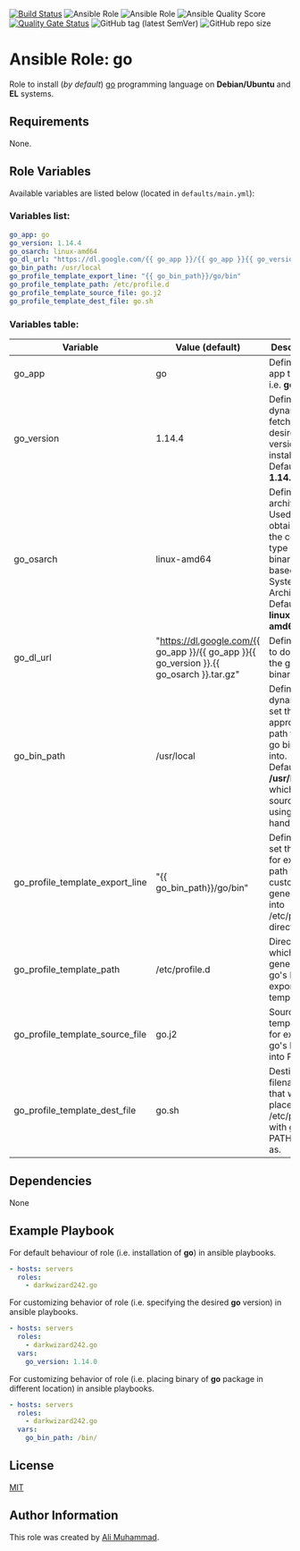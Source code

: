 [![Build Status](https://travis-ci.com/darkwizard242/ansible-role-go.svg?branch=master)](https://travis-ci.com/darkwizard242/ansible-role-go) ![Ansible Role](https://img.shields.io/ansible/role/47668?color=dark%20green%20) ![Ansible Role](https://img.shields.io/ansible/role/d/47668?label=role%20downloads) ![Ansible Quality Score](https://img.shields.io/ansible/quality/47668?label=ansible%20quality%20score) [![Quality Gate Status](https://sonarcloud.io/api/project_badges/measure?project=ansible-role-go&metric=alert_status)](https://sonarcloud.io/dashboard?id=ansible-role-go) ![GitHub tag (latest SemVer)](https://img.shields.io/github/tag/darkwizard242/ansible-role-go?label=release) ![GitHub repo size](https://img.shields.io/github/repo-size/darkwizard242/ansible-role-go?color=orange&style=flat-square)

# Ansible Role: go

Role to install (_by default_) [go](https://golang.org) programming language on **Debian/Ubuntu** and **EL** systems.

## Requirements

None.

## Role Variables

Available variables are listed below (located in `defaults/main.yml`):

### Variables list:

```yaml
go_app: go
go_version: 1.14.4
go_osarch: linux-amd64
go_dl_url: "https://dl.google.com/{{ go_app }}/{{ go_app }}{{ go_version }}.{{ go_osarch }}.tar.gz"
go_bin_path: /usr/local
go_profile_template_export_line: "{{ go_bin_path}}/go/bin"
go_profile_template_path: /etc/profile.d
go_profile_template_source_file: go.j2
go_profile_template_dest_file: go.sh
```

### Variables table:

Variable                        | Value (default)                                                                            | Description
------------------------------- | ------------------------------------------------------------------------------------------ | ----------------------------------------------------------------------------------------------------------------------------------------
go_app                          | go                                                                                         | Defines the app to install i.e. **go**
go_version                      | 1.14.4                                                                                     | Defined to dynamically fetch the desired version to install. Defaults to: **1.14.4**
go_osarch                       | linux-amd64                                                                                | Defines os architecture. Used for obtaining the correct type of binaries based on OS System Architecture. Defaults to: **linux-amd64**
go_dl_url                       | "<https://dl.google.com/{{> go_app }}/{{ go_app }}{{ go_version }}.{{ go_osarch }}.tar.gz" | Defines URL to download the go binary from.
go_bin_path                     | /usr/local                                                                                 | Defined to dynamically set the appropriate path to store go binary into. Defaults to: **/usr/local** - which is sourced using a handler.
go_profile_template_export_line | "{{ go_bin_path}}/go/bin"                                                                  | Defined to set the line for export to path within a custom file generated into /etc/profile.d directory.
go_profile_template_path        | /etc/profile.d                                                                             | Directory in which to generate go's PATH export template to.
go_profile_template_source_file | go.j2                                                                                      | Source template file for export of go's binary into PATH.
go_profile_template_dest_file   | go.sh                                                                                      | Destination filename that will be placed in /etc/profile.d with go's PATH export as.

## Dependencies

None

## Example Playbook

For default behaviour of role (i.e. installation of **go**) in ansible playbooks.

```yaml
- hosts: servers
  roles:
    - darkwizard242.go
```

For customizing behavior of role (i.e. specifying the desired **go** version) in ansible playbooks.

```yaml
- hosts: servers
  roles:
    - darkwizard242.go
  vars:
    go_version: 1.14.0
```

For customizing behavior of role (i.e. placing binary of **go** package in different location) in ansible playbooks.

```yaml
- hosts: servers
  roles:
    - darkwizard242.go
  vars:
    go_bin_path: /bin/
```

## License

[MIT](https://github.com/darkwizard242/ansible-role-go/blob/master/LICENSE)

## Author Information

This role was created by [Ali Muhammad](https://www.linkedin.com/in/ali-muhammad-759791130/).
